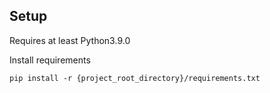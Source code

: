 ## Setup

Requires at least Python3.9.0


Install requirements

```
pip install -r {project_root_directory}/requirements.txt
```